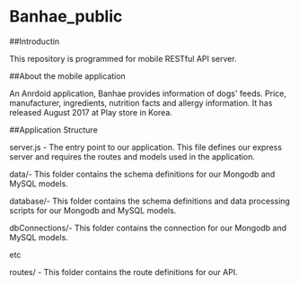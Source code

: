 # Banhae_public

##Introductin

This repository is programmed for mobile RESTful API server.



##About the mobile application

An Anrdoid application, Banhae provides information of dogs' feeds. Price, manufacturer, ingredients, nutrition facts and allergy information. It has released August 2017 at Play store in Korea.



##Application Structure

server.js - The entry point to our application. This file defines our express server and requires the routes and models used in the application.

data/- This folder contains the schema definitions for our Mongodb and MySQL models.

database/- This folder contains the schema definitions and data processing scripts for our Mongodb and MySQL models.

dbConnections/- This folder contains the connection for our Mongodb and MySQL models.

etc

routes/ - This folder contains the route definitions for our API.
